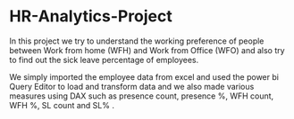 # HR-Analytics-Project
In this project we try to understand the working preference of people between Work from home (WFH) and Work from Office (WFO) and also try to find out the sick leave percentage of employees. 

We simply imported the employee data from excel and used the power bi Query Editor to load and transform data and we also made various measures using DAX such as presence count, presence %, WFH count, WFH %, SL count and SL% .
